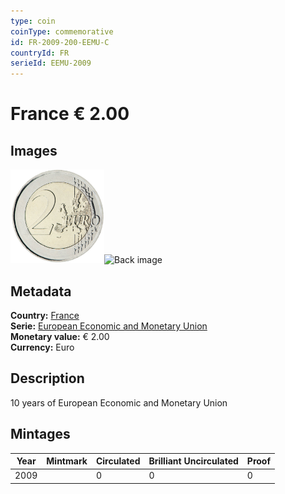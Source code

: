 ```yaml
---
type: coin
coinType: commemorative
id: FR-2009-200-EEMU-C
countryId: FR
serieId: EEMU-2009
---
```


# France € 2.00

## Images

<img src="../../Images/common-2007-200.png" height="150" alt="Front image"><img src="Images/FR-2009-200-000.png" height="150" alt="Back image">

## Metadata

**Country:** [France](../../Countries/France/index.md)\
**Serie:** [European Economic and Monetary Union](index.md)\
**Monetary value:** € 2.00\
**Currency:** Euro

## Description
10 years of European Economic and Monetary Union

## Mintages

| Year | Mintmark | Circulated | Brilliant Uncirculated | Proof |
| ---- | -------- | ---------- | ---------------------- | ----- |
| 2009 |  | 0| 0 | 0 |

